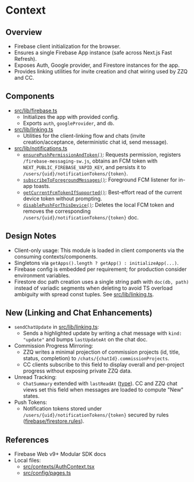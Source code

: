 # Context

## Overview
- Firebase client initialization for the browser.
- Ensures a single Firebase App instance (safe across Next.js Fast Refresh).
- Exposes Auth, Google provider, and Firestore instances for the app.
- Provides linking utilities for invite creation and chat wiring used by ZZQ and CC.

## Components
- [src/lib/firebase.ts](src/lib/firebase.ts)
  - Initializes the app with provided config.
  - Exports `auth`, `googleProvider`, and `db`.
- [src/lib/linking.ts](src/lib/linking.ts)
  - Utilities for the client-linking flow and chats (invite creation/acceptance, deterministic chat id, send message).
- [src/lib/notifications.ts](src/lib/notifications.ts)
  - [`ensurePushPermissionAndToken()`](src/lib/notifications.ts:21): Requests permission, registers `/firebase-messaging-sw.js`, obtains an FCM token with `NEXT_PUBLIC_FIREBASE_VAPID_KEY`, and persists it to `/users/{uid}/notificationTokens/{token}`.
  - [`subscribeToForegroundMessages()`](src/lib/notifications.ts:96): Foreground FCM listener for in-app toasts.
  - [`getCurrentFcmTokenIfSupported()`](src/lib/notifications.ts:112): Best-effort read of the current device token without prompting.
  - [`disablePushForThisDevice()`](src/lib/notifications.ts:147): Deletes the local FCM token and removes the corresponding `/users/{uid}/notificationTokens/{token}` doc.

## Design Notes
- Client-only usage: This module is loaded in client components via the consuming contexts/components.
- Singletons via `getApps().length ? getApp() : initializeApp(...)`.
- Firebase config is embedded per requirement; for production consider environment variables.
- Firestore doc path creation uses a single string path with `doc(db, path)` instead of variadic segments when deleting to avoid TS overload ambiguity with spread const tuples. See [src/lib/linking.ts](src/lib/linking.ts).

## New (Linking and Chat Enhancements)
- `sendChatUpdate` in [src/lib/linking.ts](src/lib/linking.ts):
  - Sends a highlighted update by writing a chat message with `kind: "update"` and bumps `lastUpdateAt` on the chat doc.
- Commission Progress Mirroring:
  - ZZQ writes a minimal projection of commission projects (id, title, status, completion) to `/chats/{chatId}.commissionProjects`.
  - CC clients subscribe to this field to display overall and per-project progress without exposing private ZZQ data.
- Unread Tracking:
  - `ChatSummary` extended with `lastReadAt` ([type](src/lib/linking.ts:43)). CC and ZZQ chat views set this field when messages are loaded to compute "New" states.
- Push Tokens:
  - Notification tokens stored under `/users/{uid}/notificationTokens/{token}` secured by rules ([firebase/firestore.rules](firebase/firestore.rules:121)).

## References
- Firebase Web v9+ Modular SDK docs
- Local files:
  - [src/contexts/AuthContext.tsx](src/contexts/AuthContext.tsx)
  - [src/config/pages.ts](src/config/pages.ts)